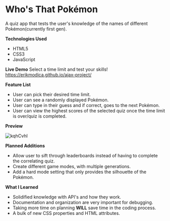 # Who's That Pokémon

A quiz app that tests the user's knowledge of the names of different Pokémon(currently first gen). 


**Technologies Used**
* HTML5
* CSS3
* JavaScript

**Live Demo**
Select a time limit and test your skills! https://erikmodica.github.io/ajax-project/

**Feature List**
* User can pick their desired time limit.
* User can see a randomly displayed Pokémon.
* User can type in their guess and if correct, goes to the next Pokémon.
* User can view the highest scores of the selected quiz once the time limit is over/quiz is completed.

**Preview**

![kqhCvhl](https://user-images.githubusercontent.com/76715055/109896177-5bd1dd00-7c45-11eb-8fac-014fa878fce9.gif)

**Planned Additions**
* Allow user to sift through leaderboards instead of having to complete the correlating quiz.
* Create different game modes, with multiple generations.
* Add a hard mode setting that only provides the silhouette of the Pokémon.

**What I Learned**
* Solidified knowledge with API's and how they work.
* Documentation and organization are very important for debugging.
* Taking more time on planning **WILL** save time in the coding process.
* A bulk of new CSS properties and HTML attributes.
